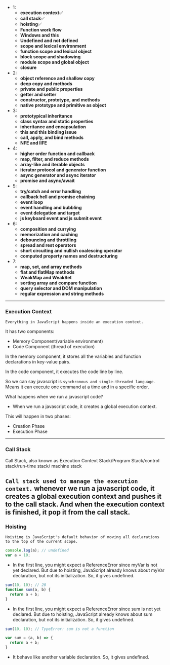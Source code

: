 - 1:
    - **execution context**✅
    - **call stack**✅
    - **hoisting**✅
    - **Function work flow**
    - **Windows and this**
    - **Undefined and not defined**
    - **scope and lexical environment**
    - **function scope and lexical object**
    - **block scope and shadowing**
    - **module scope and global object**
    - **closure**
- 2:
    - **object reference and shallow copy**
    - **deep copy and methods**
    - **private and public properties**
    - **getter and setter**
    - **constructor, prototype, and methods**
    - **native prototype and primitive as object**
- 3:
    - **prototypical inheritance**
    - **class syntax and static properties**
    - **inheritance and encapsulation**
    - **this and this binding issue**
    - **call, apply, and bind methods**
    - **NFE and IIFE**
- 4:
    - **higher order function and callback**
    - **map, filter, and reduce methods**
    - **array-like and iterable objects**
    - **iterator protocol and generator function**
    - **async generator and async iterator**
    - **promise and async/await**
- 5:
    - **try/catch and error handling**
    - **callback hell and promise chaining**
    - **event loop**
    - **event handling and bubbling**
    - **event delegation and target**
    - **js keyboard event and js submit event**
- 6:
    - **composition and currying**
    - **memorization and caching**
    - **debouncing and throttling**
    - **spread and rest operators**
    - **short circuiting and nullish coalescing operator**
    - **computed property names and destructuring**
- 7:
    - **map, set, and array methods**
    - **flat and flatMap methods**
    - **WeakMap and WeakSet**
    - **sorting array and compare function**
    - **query selector and DOM manipulation**
    - **regular expression and string methods**


----



###  Execution Context
`Everything in JavaScript happens inside an execution context.`

It has two components:
- Memory Component(variable environment)
- Code Component (thread of execution)

In the memory component, it stores all the variables and function declarations in key-value pairs. 

In the code component, it executes the code line by line.

So we can say javascript is `synchronous and single-threaded language`.
Means it can execute one command at a time and in a specific order.

What happens when we run a javascript code?
- When we run a javascript code, it creates a global execution context.

This will happen in two phases:
- Creation Phase
- Execution Phase


----

### Call Stack

Call Stack, also known as Execution Context Stack/Program Stack/control stack/run-time stack/ machine stack

`Call stack used to manage the execution context.` 
whenever we run a javascript code, it creates a global execution context and pushes it to the call stack. 
And when the execution context is finished, it pop it from the call stack.
----
### Hoisting

`Hoisting is JavaScript's default behavior of moving all declarations to the top of the current scope.`

```js
console.log(a); // undefined
var a = 10;
```
- In the first line, you might expect a ReferenceError since myVar is not yet declared. But due to hoisting, JavaScript already knows about myVar declaration, but not its initialization. So, it gives undefined.


```js
sum(10, 10); // 20
function sum(a, b) {
  return a + b;
}
```
- In the first line, you might expect a ReferenceError since sum is not yet declared. But due to hoisting, JavaScript already knows about sum declaration, but not its initialization. So, it gives undefined.

```js
sum(10, 10); // TypeError: sum is not a function

var sum = (a, b) => {
  return a + b;
}
```

- It behave like another variable declaration. So, it gives undefined.










